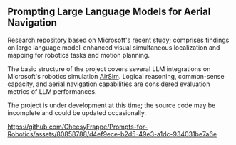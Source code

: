 ## Prompting Large Language Models for Aerial Navigation

Research repository based on Microsoft's recent [study](https://www.microsoft.com/en-us/research/uploads/prod/2023/02/ChatGPT___Robotics.pdf); comprises findings on large language model-enhanced visual simultaneous localization and mapping for robotics tasks and motion planning.

The basic structure of the project covers several LLM integrations on Microsoft's robotics simulation [AirSim](https://github.com/microsoft/AirSim). Logical reasoning, common-sense capacity, and aerial navigation capabilities are considered evaluation metrics of LLM performances. 

The project is under development at this time; the source code may be incomplete and could be updated occasionally.

https://github.com/CheesyFrappe/Prompts-for-Robotics/assets/80858788/d4ef9ece-b2d5-49e3-a1dc-934031be7a6e

